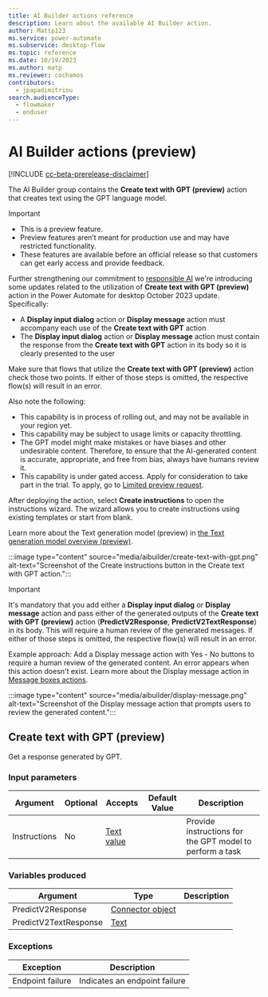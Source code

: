 ```yaml
---
title: AI Builder actions reference
description: Learn about the available AI Builder action.
author: Mattp123
ms.service: power-automate
ms.subservice: desktop-flow
ms.topic: reference
ms.date: 10/19/2023
ms.author: matp
ms.reviewer: cochamos
contributors:
  - jpapadimitriou
search.audienceType: 
  - flowmaker
  - enduser
---
```


# AI Builder actions (preview)

[!INCLUDE [cc-beta-prerelease-disclaimer](includes/cc-beta-prerelease-disclaimer.md)]

The AI Builder group contains the **Create text with GPT (preview)** action that creates text using the GPT language model.

> [!IMPORTANT]
> - This is a preview feature.
> - Preview features aren’t meant for production use and may have restricted functionality.
> - These features are available before an official release so that customers can get early access and provide feedback.
>
> Further strengthening our commitment to [responsible AI](https://www.microsoft.com/en-us/ai/responsible-ai) we're introducing some updates related to the utilization of **Create text with GPT (preview)** action in the Power Automate for desktop October 2023 update.
> Specifically: 
> - A **Display input dialog** action or **Display message** action must accompany each use of the **Create text with GPT** action
> - The **Display input dialog** action or **Display message** action must contain the response from the **Create text with GPT** action in its body so it is clearly presented to the user
>
> Make sure that flows that utilize the **Create text with GPT (preview)** action check those two points. If either of those steps is omitted, the respective flow(s) will result in an error.
>
> Also note the following:
> - This capability is in process of rolling out, and may not be available in your region yet.
> - This capability may be subject to usage limits or capacity throttling.
> - The GPT model might make mistakes or have biases and other undesirable content. Therefore, to ensure that the AI-generated content is accurate, appropriate, and free from bias, always have humans review it.
> - This capability is under gated access. Apply for consideration to take part in the trial. To apply, go to [Limited preview request](https://forms.office.com/Pages/ResponsePage.aspx?id=v4j5cvGGr0GRqy180BHbR2LogRPRiTJDo1Rd8KnmcFRUMzlLTDZVQlJKSzNIWkVCMzE0VDFYVzk2QS4u).

After deploying the action, select **Create instructions** to open the instructions wizard. The wizard allows you to create instructions using existing templates or start from blank.

Learn more about the Text generation model (preview) in [the Text generation model overview (preview)](/ai-builder/prebuilt-azure-openai).

:::image type="content" source="media/aibuilder/create-text-with-gpt.png" alt-text="Screenshot of the Create instructions button in the Create text with GPT action.":::

>[!IMPORTANT]
>It's mandatory that you add either a **Display input dialog** or **Display message** action and pass either of the generated outputs of the **Create text with GPT (preview)** action (**PredictV2Response**, **PredictV2TextResponse**) in its body. This will require a human review of the generated messages.  If either of those steps is omitted, the respective flow(s) will result in an error.

Example approach: Add a Display message action with Yes - No buttons to require a human review of the generated content. An error appears when this action doesn't exist. Learn more about the Display message action in [Message boxes actions](display.md).

:::image type="content" source="media/aibuilder/display-message.png" alt-text="Screenshot of the Display message action that prompts users to review the generated content.":::

## <a name="callgpt"></a> Create text with GPT (preview)

Get a response generated by GPT.

### Input parameters

|Argument|Optional|Accepts|Default Value|Description|
|-----|-----|-----|-----|-----|
|Instructions|No|[Text value](../variable-data-types.md#text-value)||Provide instructions for the GPT model to perform a task|

### Variables produced

|Argument|Type|Description|
|-----|-----|-----|
|PredictV2Response|[Connector object](../variable-data-types.md#connector-object)||
|PredictV2TextResponse|[Text](../variable-data-types.md#text-value)||

### <a name="callgpt_onerror"></a> Exceptions

|Exception|Description|
|-----|-----|
|Endpoint failure|Indicates an endpoint failure|
